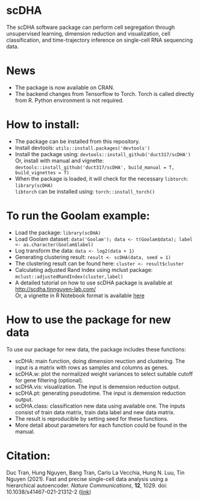# scDHA
The scDHA software package can perform cell segregation through unsupervised learning, dimension reduction and visualization, cell classification, and time-trajectory inference on single-cell RNA sequencing data. 

# News
- The package is now available on CRAN.
- The backend changes from Tensorflow to Torch. Torch is called directly from R. Python environment is not required. 

# How to install:
- The package can be installed from this repository.
- Install devtools: `utils::install.packages('devtools')`
- Install the package using: `devtools::install_github('duct317/scDHA')`  
  Or, install with manual and vignette: `devtools::install_github('duct317/scDHA', build_manual = T, build_vignettes = T)`
- When the package is loaded, it will check for the necessary `libtorch`: `library(scDHA)`  
  `libtorch` can be installed using: `torch::install_torch()`

# To run the Goolam example:
- Load the package: `library(scDHA)`
- Load Goolam dataset: `data('Goolam'); data <- t(Goolam$data); label <- as.character(Goolam$label)`
- Log transform the data: `data <- log2(data + 1)`
- Generating clustering result: `result <- scDHA(data, seed = 1)`
- The clustering result can be found here: `cluster <- result$cluster`
- Calculating adjusted Rand Index using mclust package: `mclust::adjustedRandIndex(cluster,label)`
- A detailed tutorial on how to use scDHA package is available at http://scdha.tinnguyen-lab.com/  
  Or, a vignette in R Notebook format is available [here](https://github.com/duct317/scDHA/blob/master/vignettes/Example.Rmd)

# How to use the package for new data 
To use our package for new data, the package includes these functions:  
- scDHA: main function, doing dimension reuction and clustering. The input is a matrix with rows as samples and columns as genes.
- scDHA.w: plot the normalized weight variances to select suitable cutoff for gene filtering (optional).
- scDHA.vis: visualization. The input is demension reduction output.
- scDHA.pt: generating pseudotime. The input is demension reduction output.
- scDHA.class: classification new data using available one. The inputs consist of train data matrix, train data label and new data matrix. 
- The result is reproducible by setting seed for these functions.
- More detail about parameters for each function could be found in the manual.

# Citation:
Duc Tran, Hung Nguyen, Bang Tran, Carlo La Vecchia, Hung N. Luu, Tin Nguyen (2021). Fast and precise single-cell data analysis using a hierarchical autoencoder. <i>Nature Communications</i>, <b>12</b>, 1029. doi: 10.1038/s41467-021-21312-2 ([link](https://www.nature.com/articles/s41467-021-21312-2)) 
